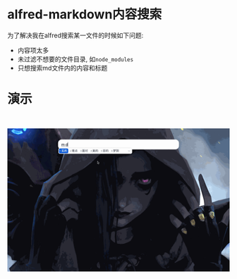 # alfred-markdown内容搜索

为了解决我在alfred搜索某一文件的时候如下问题: 

- 内容项太多
- 未过滤不想要的文件目录, 如```node_modules```
- 只想搜索md文件内的内容和标题


# 演示
<div align="center" style="padding-top:30px;"><img src ="./record.gif"/></div>
